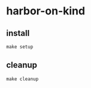 # harbor-on-kind

## install

```commandLine
make setup
```

## cleanup
```commandLine
make cleanup
```
